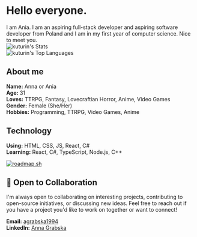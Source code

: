 # Hello everyone.

I am Ania. I am an aspiring full-stack developer and aspiring software developer from Poland and I am in my first year of computer science. Nice to meet you.  
![kuturin's Stats](https://github-readme-stats.vercel.app/api?username=kuturin&theme=vue-dark&show_icons=true&hide_border=true&count_private=false)  
![kuturin's Top Languages](https://github-readme-stats.vercel.app/api/top-langs/?username=kuturin&theme=vue-dark&show_icons=true&hide_border=true&layout=compact)  

## About me

**Name:** Anna or Ania  
**Age:** 31  
**Loves:** TTRPG, Fantasy, Lovecraftian Horror, Anime, Video Games  
**Gender:** Female (She/Her)  
**Hobbies:** Programming, TTRPG, Video Games, Anime  

## Technology

**Using:** HTML, CSS, JS, React, C#  
**Learning:** React, C#, TypeScript, Node.js, C++

[![roadmap.sh](https://roadmap.sh/card/tall/672c8e9331d65c235d34fa7f?variant=dark&roadmaps=typescript%2Cbackend%2Creact%2Cfrontend)](https://roadmap.sh)

## 🤝 Open to Collaboration

I'm always open to collaborating on interesting projects, contributing to open-source initiatives, or discussing new ideas. Feel free to reach out if you have a project you'd like to work on together or want to connect!

**Email:** [agrabska1994](mailto:agrabska1994@gmail.com)  
**LinkedIn:** [Anna Grabska]([https://linkedin.com/in/your-profile](https://www.linkedin.com/in/anna-grabska-94a569339/))  

<!---
kuturin/kuturin is a ✨ special ✨ repository because its `README.md` (this file) appears on your GitHub profile.
You can click the Preview link to take a look at your changes.
--->
